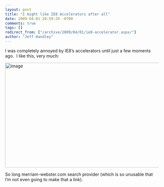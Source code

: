 ```yaml
---
layout: post
title: "I might like IE8 Accelerators after all"
date: 2009-04-01 20:59:29 -0700
comments: true
tags: []
redirect_from: ["/archive/2009/04/01/ie8-accelerator.aspx/"]
author: "Jeff Handley"
---
```

<!-- more -->
<p>I was completely annoyed by IE8’s accelerators until just a few moments ago.  I like this, very much:</p>  <p><img style="border-bottom: 0px; border-left: 0px; display: inline; border-top: 0px; border-right: 0px" title="image" border="0" alt="image" src="http://blog.jeffhandley.com/images/blog_jeffhandley_com/WindowsLiveWriter/ImightlikeIE8Acceleratorsafterall_C4BF/image_3.png" width="585" height="343" /> </p>  <p>So long merriam-webster.com search provider (which is so unusable that I’m not even going to make that a link).</p>

